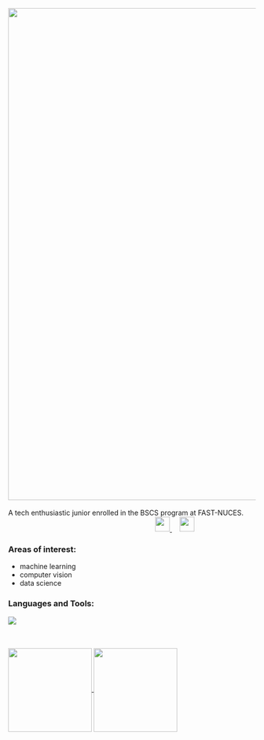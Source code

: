 <div id="header" align="left">
  <img src="https://i.postimg.cc/rwn9c7p8/banner.jpg" width="1000"/>
</div>
<br>A tech enthusiastic junior enrolled in the BSCS program at FAST-NUCES. &nbsp; &nbsp; &nbsp; &nbsp; &nbsp; &nbsp; &nbsp; &nbsp; &nbsp; &nbsp; &nbsp; &nbsp; &nbsp; &nbsp; &nbsp; &nbsp; &nbsp; &nbsp; &nbsp; &nbsp; &nbsp; &nbsp; &nbsp; &nbsp; &nbsp; &nbsp; &nbsp;  &nbsp; &nbsp; &nbsp; &nbsp; &nbsp; &nbsp; &nbsp; &nbsp; &nbsp; &nbsp; &nbsp; &nbsp; &nbsp; &nbsp;  
<a href="https://www.linkedin.com/in/aiman-imran-194522214">
    <img src="https://cdn-icons-png.flaticon.com/256/174/174857.png" width="30"/>
  </a>&nbsp; &nbsp; 
  <a href="https://leetcode.com/aimanim/">
    <img src="https://upload.wikimedia.org/wikipedia/commons/8/8e/LeetCode_Logo_1.png" width="30"/>
  </a>

<br>
<h3>Areas of interest:</h3>
<ul>
  <li>machine learning</li> 
  <li>computer vision</li> 
  <li>data science</li> 
</ul>
<h3>Languages and Tools:</h3>
<p align="left">
  <a href="https://skillicons.dev">
    <img src="https://skillicons.dev/icons?i=c,cs,cpp,py,java,html,css,js,mysql,latex,visualstudio" />
  </a>
</p>
<br><br>

<a href="https://github.com/anuraghazra/github-readme-stats">
  <img height=170 align="center" src="https://github-readme-stats.vercel.app/api?username=aimanim&hide=issues&show_icons=true" />
</a>
<a href="https://github.com/anuraghazra/convoychat">
  <img height=170 align="center" src="https://github-readme-stats.vercel.app/api/top-langs/?username=aimanim&hide_progress=true" />
</a>

  

<!--
**aimanim/aimanim** is a ✨ _special_ ✨ repository because its `README.md` (this file) appears on your GitHub profile.

Here are some ideas to get you started:

- 🔭 I’m currently working on ...
- 🌱 I’m currently learning ...
- 👯 I’m looking to collaborate on ...
- 🤔 I’m looking for help with ...
- 💬 Ask me about ...
- 📫 How to reach me: ...
- 😄 Pronouns: ...
- ⚡ Fun fact: ...
-->
